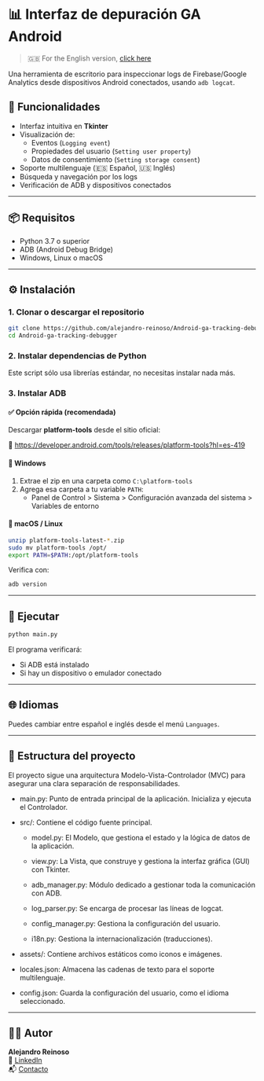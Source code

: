 # 📊 Interfaz de depuración GA Android

> 🇬🇧 For the English version, [click here](README.md)

Una herramienta de escritorio para inspeccionar logs de Firebase/Google Analytics desde dispositivos Android conectados, usando `adb logcat`.

## 🧰 Funcionalidades

- Interfaz intuitiva en **Tkinter**
- Visualización de:
  - Eventos (`Logging event`)
  - Propiedades del usuario (`Setting user property`)
  - Datos de consentimiento (`Setting storage consent`)
- Soporte multilenguaje (🇪🇸 Español, 🇺🇸 Inglés)
- Búsqueda y navegación por los logs
- Verificación de ADB y dispositivos conectados

---

## 📦 Requisitos

- Python 3.7 o superior
- ADB (Android Debug Bridge)
- Windows, Linux o macOS

---

## ⚙️ Instalación

### 1. Clonar o descargar el repositorio

```bash
git clone https://github.com/alejandro-reinoso/Android-ga-tracking-debugger.git
cd Android-ga-tracking-debugger
```

### 2. Instalar dependencias de Python

Este script sólo usa librerías estándar, no necesitas instalar nada más.

### 3. Instalar ADB

#### ✅ Opción rápida (recomendada)

Descargar **platform-tools** desde el sitio oficial:

📎 https://developer.android.com/tools/releases/platform-tools?hl=es-419

#### 🔧 Windows

1. Extrae el zip en una carpeta como `C:\platform-tools`
2. Agrega esa carpeta a tu variable `PATH`:
   - Panel de Control > Sistema > Configuración avanzada del sistema > Variables de entorno

#### 🔧 macOS / Linux

```bash
unzip platform-tools-latest-*.zip
sudo mv platform-tools /opt/
export PATH=$PATH:/opt/platform-tools
```

Verifica con:

```bash
adb version
```

---

## 🚀 Ejecutar

```bash
python main.py
```

El programa verificará:

- Si ADB está instalado
- Si hay un dispositivo o emulador conectado

---

## 🌐 Idiomas

Puedes cambiar entre español e inglés desde el menú `Languages`.

---

## 📂 Estructura del proyecto

El proyecto sigue una arquitectura Modelo-Vista-Controlador (MVC) para asegurar una clara separación de responsabilidades.

- main.py: Punto de entrada principal de la aplicación. Inicializa y ejecuta el Controlador.

- src/: Contiene el código fuente principal.

  - model.py: El Modelo, que gestiona el estado y la lógica de datos de la aplicación.

  - view.py: La Vista, que construye y gestiona la interfaz gráfica (GUI) con Tkinter.

  - adb_manager.py: Módulo dedicado a gestionar toda la comunicación con ADB.

  - log_parser.py: Se encarga de procesar las líneas de logcat.

  - config_manager.py: Gestiona la configuración del usuario.

  - i18n.py: Gestiona la internacionalización (traducciones).

- assets/: Contiene archivos estáticos como iconos e imágenes.

- locales.json: Almacena las cadenas de texto para el soporte multilenguaje.

- config.json: Guarda la configuración del usuario, como el idioma seleccionado.

---

## 👨‍💻 Autor

**Alejandro Reinoso**  
🔗 [LinkedIn](https://www.linkedin.com/in/alejandroreinosogomez/)  
📬 [Contacto](https://alejandroreinoso.com/contacto/?utm_source=ga_android_debugger)
